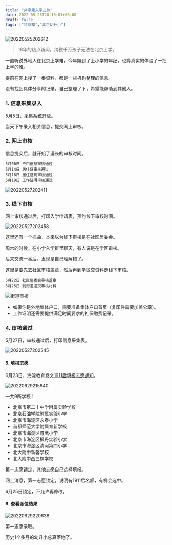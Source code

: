 ```yaml
---
title: "非京籍入学之旅"
date: 2022-05-25T20:10:01+08:00
draft: false
tags: ["非京籍","北京幼升小"]
---
```


![20220525202612](https://blog-1251768242.cos.ap-shanghai.myqcloud.com/img/20220525202612.png)

> 18年的热点新闻，纳税千万孩子无法在北京上学。

一直听说外地人在北京上学难，今年娃到了上小学的年纪，也算真实的体验了一把上学的难。

提前在网上搜了一番资料，都是一些机构整理的信息。

没有找到具体分享的记录，自己整理了下，希望能帮助到其他人。

### 1. 信息采集录入

5月5日，采集系统开放。

当天下午录入相关信息，提交网上审核。

### 2. 网上审核

信息提交后，就开始了漫长的审核时间。

```
5月06日 户口信息审核通过
5月14日 居住证审核通过
5月16日 居住证明审核通过
5月19日 工作证明审核通过
```

![20220527202411](https://blog-1251768242.cos.ap-shanghai.myqcloud.com/img/20220527202411.png)

### 3. 线下审核

网上审核通过后，打印入学申请表，预约线下审核时间。

![20220527202458](https://blog-1251768242.cos.ap-shanghai.myqcloud.com/img/20220527202458.png)

这里还有一个插曲，本来以为线下审核是在社区居委会。

周六的时候，在小学入学群里聊天，有人说是在学区审核。

后来交流一番后，发现是自己理解错了。

这里是要先去社区审核盖章，然后再到学区交资料走线下审核。

```
5月22日 社区居委会审核盖章
5月25日 到街道递交审核材料
```

![街道审核](https://blog-1251768242.cos.ap-shanghai.myqcloud.com/img/20220525204053.png)

* 如果你是外地集体户口，需要准备集体户口首页（复印件需要加盖公章）。
* 工作证明还需要提供满足时间要求的社保缴费记录。


### 4. 审核通过

5月27日，审核通过后，打印信息采集表。

![20220527202545](https://blog-1251768242.cos.ap-shanghai.myqcloud.com/img/20220527202545.png)


#### 5. 填报志愿

6月23日，海淀教育发文[1911后填报志愿通知](https://mp.weixin.qq.com/s/UFoFysrhG2HkzREBpDVkuQ)。

![20220629215840](https://blog-1251768242.cos.ap-shanghai.myqcloud.com/img/20220629215840.png)

一共9所学校：

* 北京市第二十中学附属实验学校
* 北京石油学院附属实验小学
* 北京市海淀区永泰小学
* 首都师范大学附属育新学校
* 北京市海淀区育鹰小学
* 北京市海淀区枫丹实验小学
* 北京市海淀区清河第四小学
* 北大附中新馨学校
* 北大附中西三旗学校

第一志愿锁定，其他志愿自己选择填报。

网上消息，第一志愿锁定，说明有1911后名额，有机会选中。

6月25日锁定，不允许再修改。

#### 6. 查看派位结果

![20220629220638](https://blog-1251768242.cos.ap-shanghai.myqcloud.com/img/20220629220638.png)

第一志愿录取。

历史1个多月的幼升小总算落地了。